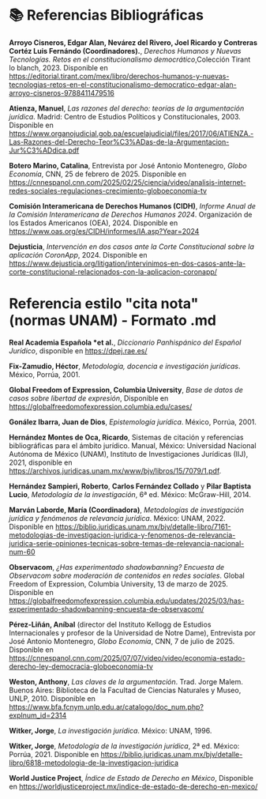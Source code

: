 
# 📚 Referencias Bibliográficas

**Arroyo Cisneros, Edgar Alan, Nevárez del Rivero, Joel Ricardo y Contreras Cortéz Luis Fernándo (Coordinadores).**, *Derechos Humanos y Nuevas Tecnologías. Retos en el constitucionalismo democrático*,Colección Tirant lo blanch, 2023. Disponible en https://editorial.tirant.com/mex/libro/derechos-humanos-y-nuevas-tecnologias-retos-en-el-constitucionalismo-democratico-edgar-alan-arroyo-cisneros-9788411479516

**Atienza, Manuel**, *Las razones del derecho: teorías de la argumentación jurídica*. Madrid: Centro de Estudios Políticos y Constitucionales, 2003. Disponible en https://www.organojudicial.gob.pa/escuelajudicial/files/2017/06/ATIENZA.-Las-Razones-del-Derecho-Teor%C3%ADas-de-la-Argumentacion-Jur%C3%ADdica.pdf

**Botero Marino, Catalina**, Entrevista por José Antonio Montenegro, *Globo Economía*, CNN, 25 de febrero de 2025. Disponible en https://cnnespanol.cnn.com/2025/02/25/ciencia/video/analisis-internet-redes-sociales-regulaciones-crecimiento-globoeconomia-tv

**Comisión Interamericana de Derechos Humanos (CIDH)**, *Informe Anual de la Comisión Interamericana de Derechos Humanos 2024*. Organización de los Estados Americanos (OEA), 2024. Disponible en https://www.oas.org/es/CIDH/informes/IA.asp?Year=2024

**Dejusticia**, *Intervención en dos casos ante la Corte Constitucional sobre la aplicación CoronApp*, 2024. Disponible en https://www.dejusticia.org/litigation/intervinimos-en-dos-casos-ante-la-corte-constitucional-relacionados-con-la-aplicacion-coronapp/
# Referencia estilo "cita nota" (normas UNAM) - Formato .md

**Real Academia Española *et al.**, *Diccionario Panhispánico del Español Jurídico*, disponible en https://dpej.rae.es/

**Fix-Zamudio, Héctor**, *Metodología, docencia e investigación jurídicas*. México, Porrúa, 2001.

**Global Freedom of Expression, Columbia University**, *Base de datos de casos sobre libertad de expresión*, Disponible en https://globalfreedomofexpression.columbia.edu/cases/

**Gonález Ibarra, Juan de Dios**, *Epistemología jurídica*. México, Porrúa, 2001.

**Hernández Montes de Oca, Ricardo**, Sistemas de citación y referencias bibliográficas para el ámbito jurídico. Manual, México: Universidad Nacional Autónoma de México (UNAM), Instituto de Investigaciones Jurídicas (IIJ), 2021, disponible en https://archivos.juridicas.unam.mx/www/bjv/libros/15/7079/1.pdf.

**Hernández Sampieri, Roberto**, **Carlos Fernández Collado** y **Pilar Baptista Lucio**, *Metodología de la investigación*, 6ª ed. México: McGraw-Hill, 2014.

**Marván Laborde, María (Coordinadora)**, *Metodologías de investigación jurídica y fenómenos de relevancia jurídica*. México: UNAM, 2022. Disponible en https://biblio.juridicas.unam.mx/bjv/detalle-libro/7161-metodologias-de-investigacion-juridica-y-fenomenos-de-relevancia-juridica-serie-opiniones-tecnicas-sobre-temas-de-relevancia-nacional-num-60

**Observacom**, *¿Has experimentado shadowbanning? Encuesta de Observacom sobre moderación de contenidos en redes sociales*. Global Freedom of Expression, Columbia University, 13 de marzo de 2025. Disponible en https://globalfreedomofexpression.columbia.edu/updates/2025/03/has-experimentado-shadowbanning-encuesta-de-observacom/

**Pérez-Liñán, Aníbal** (director del Instituto Kellogg de Estudios Internacionales y profesor de la Universidad de Notre Dame), Entrevista por José Antonio Montenegro, *Globo Economía*, CNN, 7 de julio de 2025. Disponible en https://cnnespanol.cnn.com/2025/07/07/video/video/economia-estado-derecho-ley-democracia-globoeconomia-tv

**Weston, Anthony**, *Las claves de la argumentación*. Trad. Jorge Malem. Buenos Aires: Biblioteca de la Facultad de Ciencias Naturales y Museo, UNLP, 2010. Disponible en https://www.bfa.fcnym.unlp.edu.ar/catalogo/doc_num.php?explnum_id=2314

**Witker, Jorge**, *La investigación jurídica*. México: UNAM, 1996.

**Witker, Jorge**, *Metodología de la investigación jurídica*, 2ª ed. México: Porrúa, 2021. Disponible en https://biblio.juridicas.unam.mx/bjv/detalle-libro/6818-metodologia-de-la-investigacion-juridica

**World Justice Project**, *Índice de Estado de Derecho en México*, Disponible en https://worldjusticeproject.mx/indice-de-estado-de-derecho-en-mexico/
